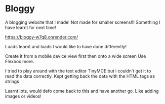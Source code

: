 # Bloggy

A blogging website that I made!
Not made for smaller screens!!! 
Something I have learnt for next time!

https://bloggy-w7q8.onrender.com/

Loads learnt and loads I would like to have done differently!

Create it from a mobile device view first then onto a wide screen
Use Flexbox more.

I tried to play around with the text editor TinyMCE but I couldn't get it to read the data correctly. Kept getting back the data with the HTML tags as strings

Learnt lots, would defo come back to this and have another go. Like adding images or videos!
